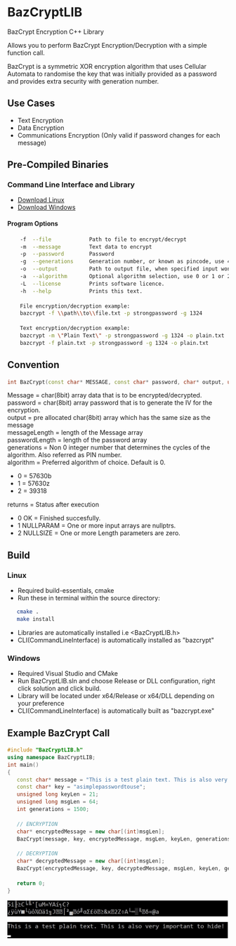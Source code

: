 # BazCryptLIB

BazCrypt Encryption C++ Library

Allows you to perform BazCrypt Encryption/Decryption with a simple function call.

BazCrypt is a symmetric XOR encryption algorithm that uses Cellular Automata to randomise the key that was initially provided as a password and provides extra security with generation number.

## Use Cases

- Text Encryption
- Data Encryption
- Communications Encryption (Only valid if password changes for each message)

## Pre-Compiled Binaries

### Command Line Interface and Library

- [Download Linux](https://github.com/karusb/BazCryptLIB/releases/download/1.1.0/BazCryptCLI-v1.1-Linux64.zip)
- [Download Windows](https://github.com/karusb/BazCryptLIB/releases/download/1.1.0/BazCryptCLI-v1.1-Windows64.zip)

#### Program Options

```sh
    -f  --file            Path to file to encrypt/decrypt
    -m  --message         Text data to encrypt
    -p  --password        Password
    -g  --generations     Generation number, or known as pincode, use 4 digits atleast
    -o  --output          Path to output file, when specified input wont be overwritten
    -a  --algorithm       Optional algorithm selection, use 0 or 1 or 2, default is 0
    -L  --license         Prints software licence.
    -h  --help            Prints this text.

    File encryption/decryption example:
    bazcrypt -f \\path\\to\\file.txt -p strongpassword -g 1324

    Text encryption/decryption example:
    bazcrypt -m \"Plain Text\" -p strongpassword -g 1324 -o plain.txt
    bazcrypt -f plain.txt -p strongpassword -g 1324 -o plain.txt

```

## Convention

```c++
int BazCrypt(const char* MESSAGE, const char* password, char* output, unsigned long messageLength, unsigned long passwordLength, int generations, int algorithm);
```

 Message = char(8bit) array data that is to be encrypted/decrypted.\
 password = char(8bit) array password that is to generate the IV for the encryption.\
 output = pre allocated char(8bit) array which has the same size as the message\
 messageLength  = length of the Message array\
 passwordLength = length of the password array\
 generations = Non 0 integer number that determines the cycles of the algorithm. Also referred as PIN number.\
 algorithm = Preferred algorithm of choice. Default is 0.

- 0 = 57630b
- 1 = 57630z
- 2 = 39318

returns = Status after execution

- 0 OK        = Finished succesfully.
- 1 NULLPARAM = One or more input arrays are nullptrs.
- 2 NULLSIZE  = One or more Length parameters are zero.

## Build

### Linux

- Required build-essentials, cmake
- Run these in terminal within the source directory:

```bash
   cmake .
   make install
```

- Libraries are automatically installed i.e <BazCryptLIB.h>
- CLI(CommandLineInterface) is automatically installed as "bazcrypt"

### Windows

- Required Visual Studio and CMake
- Run BazCryptLIB.sln and choose Release or DLL configuration, right click solution and click build.
- Library will be located under x64/Release or x64/DLL depending on your preference
- CLI(CommandLineInterface) is automatically built as "bazcrypt.exe"

## Example BazCrypt Call

 ```c++
 #include "BazCryptLIB.h"
using namespace BazCryptLIB;
int main()
{
    const char* message = "This is a test plain text. This is also very important to hide!";
    const char* key = "asimplepasswordtouse";
    unsigned long keyLen = 21;
    unsigned long msgLen = 64;
    int generations = 1500;

    // ENCRYPTION
    char* encryptedMessage = new char[(int)msgLen];
    BazCrypt(message, key, encryptedMessage, msgLen, keyLen, generations, 2);

    // DECRYPTION
    char* decryptedMessage = new char[(int)msgLen];
    BazCrypt(encryptedMessage, key, decryptedMessage, msgLen, keyLen, generations, 2);

    return 0;
}
```

![ProgramOutput](https://github.com/karusb/BazCryptLIB/raw/master/bazlib.jpg)
